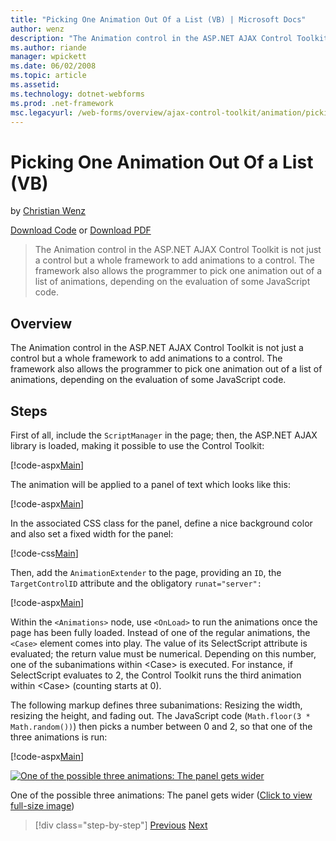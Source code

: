 ```yaml
---
title: "Picking One Animation Out Of a List (VB) | Microsoft Docs"
author: wenz
description: "The Animation control in the ASP.NET AJAX Control Toolkit is not just a control but a whole framework to add animations to a control. The framework also allo..."
ms.author: riande
manager: wpickett
ms.date: 06/02/2008
ms.topic: article
ms.assetid: 
ms.technology: dotnet-webforms
ms.prod: .net-framework
msc.legacyurl: /web-forms/overview/ajax-control-toolkit/animation/picking-one-animation-out-of-a-list-vb
---
```

Picking One Animation Out Of a List (VB)
====================
by [Christian Wenz](https://github.com/wenz)

[Download Code](http://download.microsoft.com/download/f/9/a/f9a26acd-8df4-4484-8a18-199e4598f411/Animation5.vb.zip) or [Download PDF](http://download.microsoft.com/download/6/7/1/6718d452-ff89-4d3f-a90e-c74ec2d636a3/animation5VB.pdf)

> The Animation control in the ASP.NET AJAX Control Toolkit is not just a control but a whole framework to add animations to a control. The framework also allows the programmer to pick one animation out of a list of animations, depending on the evaluation of some JavaScript code.


## Overview

The Animation control in the ASP.NET AJAX Control Toolkit is not just a control but a whole framework to add animations to a control. The framework also allows the programmer to pick one animation out of a list of animations, depending on the evaluation of some JavaScript code.

## Steps

First of all, include the `ScriptManager` in the page; then, the ASP.NET AJAX library is loaded, making it possible to use the Control Toolkit:

[!code-aspx[Main](picking-one-animation-out-of-a-list-vb/samples/sample1.aspx)]

The animation will be applied to a panel of text which looks like this:

[!code-aspx[Main](picking-one-animation-out-of-a-list-vb/samples/sample2.aspx)]

In the associated CSS class for the panel, define a nice background color and also set a fixed width for the panel:

[!code-css[Main](picking-one-animation-out-of-a-list-vb/samples/sample3.css)]

Then, add the `AnimationExtender` to the page, providing an `ID`, the `TargetControlID` attribute and the obligatory `runat="server":`

[!code-aspx[Main](picking-one-animation-out-of-a-list-vb/samples/sample4.aspx)]

Within the `<Animations>` node, use `<OnLoad>` to run the animations once the page has been fully loaded. Instead of one of the regular animations, the `<Case>` element comes into play. The value of its SelectScript attribute is evaluated; the return value must be numerical. Depending on this number, one of the subanimations within &lt;Case&gt; is executed. For instance, if SelectScript evaluates to 2, the Control Toolkit runs the third animation within &lt;Case&gt; (counting starts at 0).

The following markup defines three subanimations: Resizing the width, resizing the height, and fading out. The JavaScript code (`Math.floor(3 * Math.random())`) then picks a number between 0 and 2, so that one of the three animations is run:

[!code-aspx[Main](picking-one-animation-out-of-a-list-vb/samples/sample5.aspx)]


[![One of the possible three animations: The panel gets wider](picking-one-animation-out-of-a-list-vb/_static/image2.png)](picking-one-animation-out-of-a-list-vb/_static/image1.png)

One of the possible three animations: The panel gets wider ([Click to view full-size image](picking-one-animation-out-of-a-list-vb/_static/image3.png))

>[!div class="step-by-step"]
[Previous](animation-depending-on-a-condition-vb.md)
[Next](animating-in-response-to-user-interaction-vb.md)